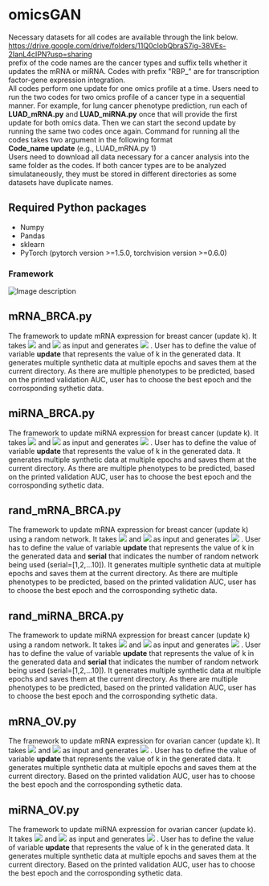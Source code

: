 # omicsGAN
Necessary datasets for all codes are available through the link below. \
https://drive.google.com/drive/folders/11Q0cIobQbraS7ig-38VEs-2IanL4cIPN?usp=sharing \
prefix of the code names are the cancer types and suffix tells whether it updates the mRNA or miRNA. Codes with prefix "RBP_" are for transcription factor-gene expression integration. \
All codes perform one update for one omics profile at a time. Users need to run the two codes for two omics profile of a cancer type in a sequential manner. For example, for lung cancer phenotype prediction, run each of **LUAD_mRNA.py** and **LUAD_miRNA.py** once that will provide the first update for both omics data. Then we can start the second update by running the same two codes once again. Command for running all the codes takes two argument in the following format \
**Code_name update** (e.g., LUAD_mRNA.py 1)\
Users need to download all data necessary for a cancer analysis into the same folder as the codes. If both cancer types are to be analyzed simulataneously, they must be stored in different directories as some datasets have duplicate names.   

## Required Python packages
- Numpy
- Pandas
- sklearn
- PyTorch (pytorch version >=1.5.0, torchvision version >=0.6.0)

### **Framework**
![Image description](https://github.com/compbiolabucf/omicsGAN/blob/main/netflow-1.png)





## **mRNA_BRCA.py**
The framework to update mRNA expression for breast cancer (update k). It takes <img src="https://render.githubusercontent.com/render/math?math=H_x^{(k-1)}"> and 
<img src="https://render.githubusercontent.com/render/math?math=H_y^{(k-1)}"> as input and generates <img src="https://render.githubusercontent.com/render/math?math=H_x^{(k)}"> . User has to define the value of variable **update** that represents the value of k in the generated data. It generates multiple synthetic data at multiple epochs and saves them at the current directory. As there are multiple phenotypes to be predicted, based on the printed validation AUC, user has to choose the best epoch and the corrosponding sythetic data.   

## **miRNA_BRCA.py**
The framework to update miRNA expression for breast cancer (update k). It takes <img src="https://render.githubusercontent.com/render/math?math=H_y^{(k-1)}"> and 
<img src="https://render.githubusercontent.com/render/math?math=H_x^{(k-1)}"> as input and generates <img src="https://render.githubusercontent.com/render/math?math=H_y^{(k)}"> . User has to define the value of variable **update** that represents the value of k in the generated data. It generates multiple synthetic data at multiple epochs and saves them at the current directory. As there are multiple phenotypes to be predicted, based on the printed validation AUC, user has to choose the best epoch and the corrosponding sythetic data.   

## **rand_mRNA_BRCA.py**
The framework to update mRNA expression for breast cancer (update k) using a random network. It takes <img src="https://render.githubusercontent.com/render/math?math=H_x^{(k-1)}"> and <img src="https://render.githubusercontent.com/render/math?math=H_y^{(k-1)}"> as input and generates <img src="https://render.githubusercontent.com/render/math?math=H_x^{(k)}"> . User has to define the value of variable **update** that represents the value of k in the generated data and **serial** that indicates the number of random network being used (serial=[1,2,...10]). It generates multiple synthetic data at multiple epochs and saves them at the current directory. As there are multiple phenotypes to be predicted, based on the printed validation AUC, user has to choose the best epoch and the corrosponding sythetic data.   

## **rand_miRNA_BRCA.py**
The framework to update miRNA expression for breast cancer (update k) using a random network. It takes <img src="https://render.githubusercontent.com/render/math?math=H_y^{(k-1)}"> and <img src="https://render.githubusercontent.com/render/math?math=H_x^{(k-1)}"> as input and generates <img src="https://render.githubusercontent.com/render/math?math=H_y^{(k)}"> . User has to define the value of variable **update** that represents the value of k in the generated data and **serial** that indicates the number of random network being used (serial=[1,2,...10]). It generates multiple synthetic data at multiple epochs and saves them at the current directory. As there are multiple phenotypes to be predicted, based on the printed validation AUC, user has to choose the best epoch and the corrosponding sythetic data.   



## **mRNA_OV.py**
The framework to update mRNA expression for ovarian cancer (update k). It takes <img src="https://render.githubusercontent.com/render/math?math=H_x^{(k-1)}"> and 
<img src="https://render.githubusercontent.com/render/math?math=H_y^{(k-1)}"> as input and generates <img src="https://render.githubusercontent.com/render/math?math=H_x^{(k)}"> . User has to define the value of variable **update** that represents the value of k in the generated data. It generates multiple synthetic data at multiple epochs and saves them at the current directory. Based on the printed validation AUC, user has to choose the best epoch and the corrosponding sythetic data.   

## **miRNA_OV.py**
The framework to update miRNA expression for ovarian cancer (update k). It takes <img src="https://render.githubusercontent.com/render/math?math=H_y^{(k-1)}"> and 
<img src="https://render.githubusercontent.com/render/math?math=H_x^{(k-1)}"> as input and generates <img src="https://render.githubusercontent.com/render/math?math=H_y^{(k)}"> . User has to define the value of variable **update** that represents the value of k in the generated data. It generates multiple synthetic data at multiple epochs and saves them at the current directory. Based on the printed validation AUC, user has to choose the best epoch and the corrosponding sythetic data. 








